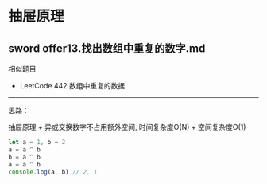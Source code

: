 # 抽屉原理


## sword offer13.找出数组中重复的数字.md

相似题目

- LeetCode 442.数组中重复的数据

---

思路：

抽屉原理 + 异或交换数字不占用额外空间, 时间复杂度O(N) + 空间复杂度O(1)

```javascript
let a = 1, b = 2
a = a ^ b
b = a ^ b
a = a ^ b
console.log(a, b) // 2, 1
```

